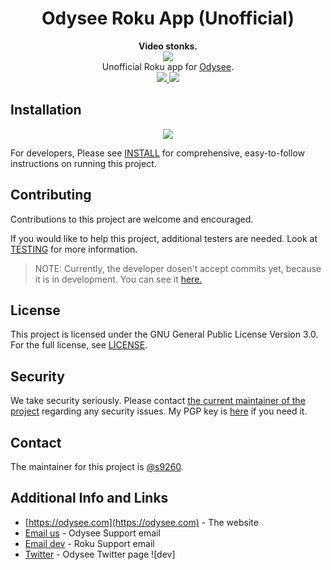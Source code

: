 <h1 align="center">Odysee Roku App (Unofficial)</h1>
<div align="center">
  <strong>Video stonks.</strong>
</div>

<div align="center">
 <a href="https://odysee.com">
 <img src="https://halitesoftware.com/rokulatest.png">
 </a>
</div>

<div align="center">
  Unofficial Roku app for <a href="https://odysee.com">Odysee</a>.
</div>


<div align="center">
  <a href="https://github.com/OdyseeTeam/odysee-roku/blob/master/LICENSE">
    <img src="https://img.shields.io/dub/l/vibe-d.svg?style=flat-square"/>
  </a>

  <a href="https://tosdr.org/en/service/2391">
    <img src="https://shields.tosdr.org/en_2391.svg"/>
</a>
</div>


## Installation
<div align="center">
  <a href="https://channelstore.roku.com/details/9c8df00ea3b378467cfced954e1aa40e/odysee-unofficial">
   <img src="https://img.shields.io/badge/-Download%20via%20Roku%20Channel%20Store-lightgrey?logo=Roku&color=662d91"/>
  </a>
</div>

For developers, Please see [INSTALL](INSTALL.md) for comprehensive, easy-to-follow instructions on running this project.

## Contributing
Contributions to this project are welcome and encouraged.

If you would like to help this project, additional testers are needed. Look at [TESTING](TESTING.md) for more information.

> NOTE:
> Currently, the developer dosen't accept commits yet, because it is in development. You can see it [here.](https://github.com/OdyseeTeam/odysee-roku/issues/7)

## License
This project is licensed under the GNU General Public License Version 3.0. For the full license, see [LICENSE](LICENSE).

## Security
We take security seriously. Please contact [the current maintainer of the project](mailto:rokusupport@halitesoftware.com) regarding any security issues. My PGP key is [here](https://halitesoftware.com/s9260.gpg) if you need it.

## Contact
The maintainer for this project is [@s9260](https://github.com/s9260).

## Additional Info and Links
- [https://odysee.com](https://odysee.com) - The website
- [Email us](mailto:hello@odysee.com) - Odysee Support email
- [Email dev](mailto:rokusupport@halitesoftware.com) - Roku Support email
- [Twitter](https://twitter.com/@odysee) - Odysee Twitter page
![dev]
